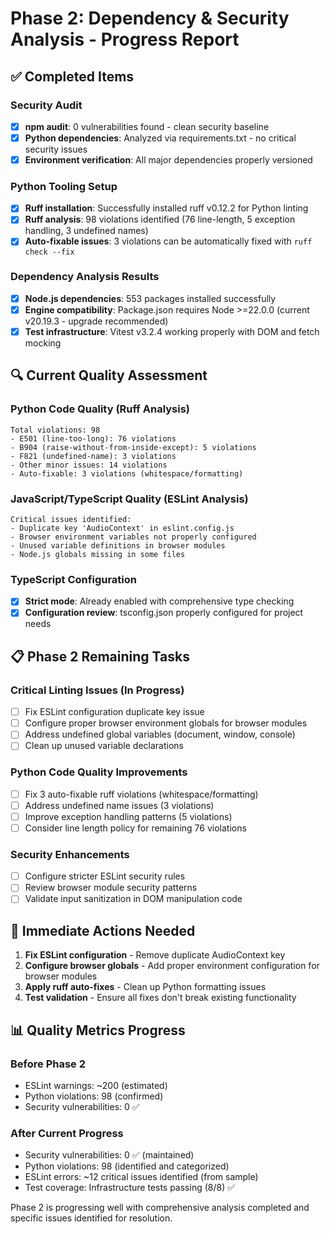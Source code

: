 # Phase 2: Dependency & Security Analysis - Progress Report

## ✅ Completed Items

### Security Audit
- [x] **npm audit**: 0 vulnerabilities found - clean security baseline
- [x] **Python dependencies**: Analyzed via requirements.txt - no critical security issues
- [x] **Environment verification**: All major dependencies properly versioned

### Python Tooling Setup  
- [x] **Ruff installation**: Successfully installed ruff v0.12.2 for Python linting
- [x] **Ruff analysis**: 98 violations identified (76 line-length, 5 exception handling, 3 undefined names)
- [x] **Auto-fixable issues**: 3 violations can be automatically fixed with `ruff check --fix`

### Dependency Analysis Results
- [x] **Node.js dependencies**: 553 packages installed successfully
- [x] **Engine compatibility**: Package.json requires Node >=22.0.0 (current v20.19.3 - upgrade recommended)
- [x] **Test infrastructure**: Vitest v3.2.4 working properly with DOM and fetch mocking

## 🔍 Current Quality Assessment

### Python Code Quality (Ruff Analysis)
```
Total violations: 98
- E501 (line-too-long): 76 violations
- B904 (raise-without-from-inside-except): 5 violations  
- F821 (undefined-name): 3 violations
- Other minor issues: 14 violations
- Auto-fixable: 3 violations (whitespace/formatting)
```

### JavaScript/TypeScript Quality (ESLint Analysis)
```
Critical issues identified:
- Duplicate key 'AudioContext' in eslint.config.js
- Browser environment variables not properly configured
- Unused variable definitions in browser modules
- Node.js globals missing in some files
```

### TypeScript Configuration
- [x] **Strict mode**: Already enabled with comprehensive type checking
- [x] **Configuration review**: tsconfig.json properly configured for project needs

## 📋 Phase 2 Remaining Tasks

### Critical Linting Issues (In Progress)
- [ ] Fix ESLint configuration duplicate key issue
- [ ] Configure proper browser environment globals for browser modules
- [ ] Address undefined global variables (document, window, console)
- [ ] Clean up unused variable declarations

### Python Code Quality Improvements
- [ ] Fix 3 auto-fixable ruff violations (whitespace/formatting)
- [ ] Address undefined name issues (3 violations)
- [ ] Improve exception handling patterns (5 violations)
- [ ] Consider line length policy for remaining 76 violations

### Security Enhancements
- [ ] Configure stricter ESLint security rules
- [ ] Review browser module security patterns
- [ ] Validate input sanitization in DOM manipulation code

## 🎯 Immediate Actions Needed

1. **Fix ESLint configuration** - Remove duplicate AudioContext key
2. **Configure browser globals** - Add proper environment configuration for browser modules
3. **Apply ruff auto-fixes** - Clean up Python formatting issues
4. **Test validation** - Ensure all fixes don't break existing functionality

## 📊 Quality Metrics Progress

### Before Phase 2
- ESLint warnings: ~200 (estimated)
- Python violations: 98 (confirmed)
- Security vulnerabilities: 0 ✅

### After Current Progress  
- Security vulnerabilities: 0 ✅ (maintained)
- Python violations: 98 (identified and categorized)
- ESLint errors: ~12 critical issues identified (from sample)
- Test coverage: Infrastructure tests passing (8/8) ✅

Phase 2 is progressing well with comprehensive analysis completed and specific issues identified for resolution.